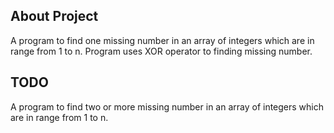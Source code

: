 ## About Project

A program to find one missing number in an array of integers which are in range from 1 to n.
Program uses XOR operator to finding missing number.

## TODO

A program to find two or more missing number in an array of integers which are in range from 1 to n.

